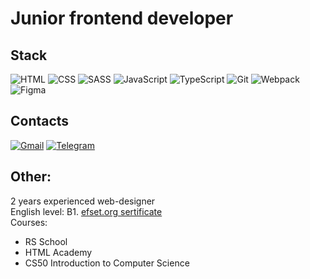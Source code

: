 # Junior frontend developer

## Stack

![HTML](https://img.shields.io/badge/HTML-D83A56?style=flat-square-endpoint&logo=html5&labelColor=F3F3F3)
![CSS](https://img.shields.io/badge/CSS-2E4C6D?style=flat-square-endpoint&logo=css3)
![SASS](https://img.shields.io/badge/SASS-FEFEFE?style=flat-square-endpoint&logo=sass)
![JavaScript](https://img.shields.io/badge/JavaScript-5089C6?style=flat-square-endpoint&logo=javascript&logoColor=)
![TypeScript](https://img.shields.io/badge/TypeScript-EEEEEE?style=flat-square-endpoint&logo=typescript&logoColor=)
![Git](https://img.shields.io/badge/Git-6E85B2?style=flat-square-endpoint&logo=git&logoColor=)
![Webpack](https://img.shields.io/badge/Webpack-blue?style=flat-square-endpoint&logo=webpack&labelColor=F3F3F3&logoColor=blue)
![Figma](https://img.shields.io/badge/Figma-892CDC?style=flat-square-endpoint&logo=figma&logoColor=892CDC&labelColor=EADEDE)

## Contacts
[![Gmail](https://img.shields.io/badge/Gmail-D14836?style=flat-square-endpoint&logo=gmail&logoColor=red&labelColor=FFFFFF)](mailto:wave103x@gmail.com)
[![Telegram](https://img.shields.io/badge/Telegram-2CA5E0?logo=telegram&amp;logoColor=white)](https://t.me/wave_103)

## Other:
2 years experienced web-designer \
English level: B1. [efset.org sertificate](https://www.efset.org/cert/Jyfefh) \
Courses:
- RS School
- HTML Academy
- CS50 Introduction to Computer Science

<!--
**wave103x/wave103x** is a ✨ _special_ ✨ repository because its `README.md` (this file) appears on your GitHub profile.

Here are some ideas to get you started:

- 🔭 I’m currently working on ...
- 🌱 I’m currently learning ...
- 👯 I’m looking to collaborate on ...
- 🤔 I’m looking for help with ...
- 💬 Ask me about ...
- 📫 How to reach me: ...
- 😄 Pronouns: ...
- ⚡ Fun fact: ...
-->
